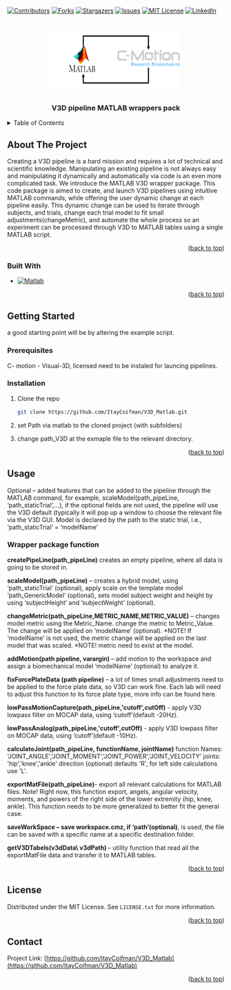 <!-- Improved compatibility of back to top link: See: https://github.com/othneildrew/Best-README-Template/pull/73 -->
<a name="readme-top"></a>


<!-- PROJECT SHIELDS -->
<!--
*** I'm using markdown "reference style" links for readability.
*** Reference links are enclosed in brackets [ ] instead of parentheses ( ).
*** See the bottom of this document for the declaration of the reference variables
*** for contributors-url, forks-url, etc. This is an optional, concise syntax you may use.
*** https://www.markdownguide.org/basic-syntax/#reference-style-links
-->
[![Contributors][contributors-shield]][contributors-url]
[![Forks][forks-shield]][forks-url]
[![Stargazers][stars-shield]][stars-url]
[![Issues][issues-shield]][issues-url]
[![MIT License][license-shield]][license-url]
[![LinkedIn][linkedin-shield]][linkedin-url]



<!-- PROJECT LOGO -->
<br />
<div align="center">
  <a href="https://github.com/ItayCoifman/V3D_Matlab">
    <img src="figures/logo.png" alt="Logo" width="300" height="150">
  </a>

<h3 align="center">V3D pipeline MATLAB wrappers pack</h3>
	<!--
  <p align="center">
    project_description
    <br />
    <a href="https://github.com/ItayCoifman/V3D_Matlab"><strong>Explore the docs »</strong></a>
    <br />
    <br />
    <a href="https://github.com/ItayCoifman/V3D_Matlab">View Demo</a>
    ·
    <a href="https://github.com/ItayCoifman/V3D_Matlab/issues">Report Bug</a>
    ·
    <a href="https://github.com/ItayCoifman/V3D_Matlab/issues">Request Feature</a>
  </p>
  -->
</div>



<!-- TABLE OF CONTENTS -->
<details>
  <summary>Table of Contents</summary>
  <ol>
    <li>
      <a href="#about-the-project">About The Project</a>
      <ul>
        <li><a href="#built-with">Built With</a></li>
      </ul>
    </li>
    <li>
      <a href="#getting-started">Getting Started</a>
      <ul>
        <li><a href="#prerequisites">Prerequisites</a></li>
        <li><a href="#installation">Installation</a></li>
      </ul>
    </li>
    <li><a href="#usage">Usage</a></li>
   <!--  <li><a href="#roadmap">Roadmap</a></li>-->
    <li><a href="#contributing">Contributing</a></li>
    <li><a href="#license">License</a></li>
    <li><a href="#contact">Contact</a></li>
   <!-- <li><a href="#acknowledgments">Acknowledgments</a></li>-->
  </ol>
</details>



<!-- ABOUT THE PROJECT -->
## About The Project

<!--[![Product Name Screen Shot][product-screenshot]](https://example.com)-->
Creating a V3D pipeline is a hard mission and requires a lot of technical and scientific knowledge. Manipulating an existing pipeline is not always easy and manipulating it dynamically and automatically via code is an even more complicated task. 
We introduce the MATLAB V3D wrapper package. This code package is aimed to create, and launch V3D pipelines using intuitive MATLAB commands, while offering the user dynamic change at each pipeline easily.
This dynamic change can be used to iterate through subjects, and trials, change each trial model to fit small adjustments(changeMetric), and automate the whole process so an experiment can be processed through V3D to MATLAB tables using a single MATLAB script.


<p align="right">(<a href="#readme-top">back to top</a>)</p>



### Built With

* [![Matlab][Matlab-logo]][Matlab-url]


<p align="right">(<a href="#readme-top">back to top</a>)</p>



<!-- GETTING STARTED -->
## Getting Started
a good starting point will be by altering the example script.

### Prerequisites

C- motion - Visual-3D, licensed need to be instaled for launcing pipelines.


### Installation


1. Clone the repo
   ```sh
   git clone https://github.com/ItayCoifman/V3D_Matlab.git
   ```
2. set Path via matlab to the cloned project (with subfolders)

3. change path_V3D at the exmaple file to the relevant directory.



<p align="right">(<a href="#readme-top">back to top</a>)</p>



<!-- USAGE EXAMPLES -->
## Usage
<p align="left">
Optional – added features that can be added to the pipeline through the MATLAB command, for example, scaleModel(path_pipeLine, ‘path_staticTrial’,…), if the optional fields are not used, the pipeline will use the V3D default (typically it will pop up a window to choose the relevant file via the V3D GUI. 
Model is declared by the path to the static trial, i.e., ‘path_staticTrial’ = ‘modelName’
</p>

<h3> Wrapper package function</h3>
<p align="left">
<b>createPipeLine(path_pipeLine)</b> creates an empty pipeline, where all data is going to be stored in.
</p>
<p align="left">
<b>scaleModel(path_pipeLine)</b> – creates a hybrid model, using ‘path_staticTrial’ (optional), apply scale on the template model ‘path_GenericModel’ (optional), sets model subject weight and height by using ‘subjectHeight’ and ‘subjectWeight’ (optional).
</p>
<p align="left">
<b>changeMetric(path_pipeLine,METRIC_NAME,METRIC_VALUE)</b> – changes model metric using the Metric_Name. change the metric to Metric_Value. The change will be applied on ‘modelName’ (optional).
*NOTE! If ‘modelName’ is not used, the metric change will be applied on the last model that was scaled.
*NOTE! metric need to exist at the model.
</p>
<p align="left">
<b> addMotion(path pipeline, varargin) </b> – add motion to the workspace and assign a biomechanical model ‘modelName’ (optional) to analyze it. 
</p>
<p align="left">
<b>fixForcePlateData (path pipeline)</b> – a lot of times small adjustments need to be applied to the force plate data, so V3D can work fine.
Each lab will need to adjust this function to its force plate type, more info can be found here.
</p>
<p align="left">
<b>lowPassMotionCapture(path_pipeLine,'cutoff',cutOff)</b> -  apply V3D lowpass filter on MOCAP data, using  ‘cutoff’(default -20Hz).
</p>
<p align="left">
<b>lowPassAnalog(path_pipeLine,'cutoff',cutOff)</b> -  apply V3D lowpass filter on MOCAP data, using  ‘cutoff’(default -10Hz).
</p>
<p align="left">
<b>calculateJoint(path_pipeLine, functionName, jointName)</b>
function Names:
'JOINT_ANGLE','JOINT_MOMENT','JOINT_POWER','JOINT_VELOCITY'
joints: 'hip','knee','ankle'
direction (optional) defaults 'R', for left side calculations use 'L’.
</p>
<p align="left">
<b>exportMatFile(path_pipeLine)</b>- export all relevant calculations for MATLAB files. Note! Right now, this function export, angels, angular velocity, moments, and powers of the right side of the lower extremity (hip, knee, ankle). This function needs to be more generalized to better fit the general case.
</p>
<p align="left">
<b>saveWorkSpace – save workspace.cmz, if ‘path’(optional)</b>, is used, the file can be saved with a specific name at a specific destination folder.
</p>
<p align="left">
<b>getV3DTabels(v3dData\ v3dPath) </b>– utility function that read all the exportMatFile data and transfer it to MATLAB tables.
</p>



<p align="right">(<a href="#readme-top">back to top</a>)</p>



<!-- ROADMAP 
## Roadmap

- [ ] Feature 1
- [ ] Feature 2
- [ ] Feature 3
    - [ ] Nested Feature

See the [open issues](https://github.com/ItayCoifman/V3D_Matlab/issues) for a full list of proposed features (and known issues).

<p align="right">(<a href="#readme-top">back to top</a>)</p>
-->


<!-- CONTRIBUTING
## Contributing

Contributions are what make the open source community such an amazing place to learn, inspire, and create. Any contributions you make are **greatly appreciated**.

If you have a suggestion that would make this better, please fork the repo and create a pull request. You can also simply open an issue with the tag "enhancement".
Don't forget to give the project a star! Thanks again!

1. Fork the Project
2. Create your Feature Branch (`git checkout -b feature/AmazingFeature`)
3. Commit your Changes (`git commit -m 'Add some AmazingFeature'`)
4. Push to the Branch (`git push origin feature/AmazingFeature`)
5. Open a Pull Request

<p align="right">(<a href="#readme-top">back to top</a>)</p>

 -->

<!-- LICENSE -->
## License

Distributed under the MIT License. See `LICENSE.txt` for more information.

<p align="right">(<a href="#readme-top">back to top</a>)</p>



<!-- CONTACT -->
## Contact

Project Link: [https://github.com/ItayCoifman/V3D_Matlab](https://github.com/ItayCoifman/V3D_Matlab)

<p align="right">(<a href="#readme-top">back to top</a>)</p>



<!-- ACKNOWLEDGMENTS 
## Acknowledgments

* []()
* []()
* []()

<p align="right">(<a href="#readme-top">back to top</a>)</p>
-->



<!-- MARKDOWN LINKS & IMAGES -->
<!-- https://www.markdownguide.org/basic-syntax/#reference-style-links -->
[contributors-shield]: https://img.shields.io/github/contributors/ItayCoifman/V3D_Matlab.svg?style=for-the-badge
[contributors-url]: https://github.com/ItayCoifman/V3D_Matlab/graphs/contributors
[forks-shield]: https://img.shields.io/github/forks/ItayCoifman/V3D_Matlab.svg?style=for-the-badge
[forks-url]: https://github.com/ItayCoifman/V3D_Matlab/network/members
[stars-shield]: https://img.shields.io/github/stars/ItayCoifman/V3D_Matlab.svg?style=for-the-badge
[stars-url]: https://github.com/ItayCoifman/V3D_Matlab/stargazers
[issues-shield]: https://img.shields.io/github/issues/ItayCoifman/V3D_Matlab.svg?style=for-the-badge
[issues-url]: https://github.com/ItayCoifman/V3D_Matlab/issues
[license-shield]: https://img.shields.io/github/license/ItayCoifman/V3D_Matlab.svg?style=for-the-badge
[license-url]: https://github.com/ItayCoifman/V3D_Matlab/blob/master/LICENSE.txt
[linkedin-shield]: https://img.shields.io/badge/-LinkedIn-black.svg?style=for-the-badge&logo=linkedin&colorB=555
[linkedin-url]: https://linkedin.com/in/itay-coifman-959235199
[product-screenshot]: images/screenshot.png
[Next.js]: https://img.shields.io/badge/next.js-000000?style=for-the-badge&logo=nextdotjs&logoColor=white
[Next-url]: https://nextjs.org/

[Matlab-logo]: https://img.shields.io/badge/MATLAB-R2022a-BLUE.svg
[Matlab-url]: https://www.mathworks.com/products/matlab.html

[React.js]: https://img.shields.io/badge/React-20232A?style=for-the-badge&logo=react&logoColor=61DAFB
[React-url]: https://reactjs.org/
[Vue.js]: https://img.shields.io/badge/Vue.js-35495E?style=for-the-badge&logo=vuedotjs&logoColor=4FC08D
[Vue-url]: https://vuejs.org/
[Angular.io]: https://img.shields.io/badge/Angular-DD0031?style=for-the-badge&logo=angular&logoColor=white
[Angular-url]: https://angular.io/
[Svelte.dev]: https://img.shields.io/badge/Svelte-4A4A55?style=for-the-badge&logo=svelte&logoColor=FF3E00
[Svelte-url]: https://svelte.dev/
[Laravel.com]: https://img.shields.io/badge/Laravel-FF2D20?style=for-the-badge&logo=laravel&logoColor=white
[Laravel-url]: https://laravel.com
[Bootstrap.com]: https://img.shields.io/badge/Bootstrap-563D7C?style=for-the-badge&logo=bootstrap&logoColor=white
[Bootstrap-url]: https://getbootstrap.com
[JQuery.com]: https://img.shields.io/badge/jQuery-0769AD?style=for-the-badge&logo=jquery&logoColor=white
[JQuery-url]: https://jquery.com 



